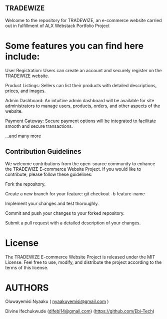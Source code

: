 ## TRADEWIZE
Welcome to the repository for TRADEWIZE, an e-commerce website carried out in fulfillment of ALX Webstack Portfolio Project
# Some features you can find here include:
User Registration: Users can create an account and securely register on the TRADEWIZE website.

Product Listings: Sellers can list their products with detailed descriptions, prices, and images.

Admin Dashboard: An intuitive admin dashboard will be available for site administrators to manage users, products, orders, and other aspects of the website.

Payment Gateway: Secure payment options will be integrated to facilitate smooth and secure transactions. <p/>...and many more

## Contribution Guidelines
We welcome contributions from the open-source community to enhance the TRADEWIZE E-commerce Website Project. If you would like to contribute, please follow these guidelines:

  Fork the repository.
  <p/>Create a new branch for your feature: git checkout -b feature-name
  <p/>Implement your changes and test thoroughly.
  <p/>Commit and push your changes to your forked repository.
  <p/>Submit a pull request with a detailed description of your changes.

# License
The TRADEWIZE E-commerce Website Project is released under the MIT License. Feel free to use, modify, and distribute the project according to the terms of this license.

# AUTHORS
Oluwayemisi Nyaaku ( nyaakuyemisi@gmail.com )

Divine Ifechukwude (difebi14@gmail.com) (https://github.com/Ebi-Tech)
